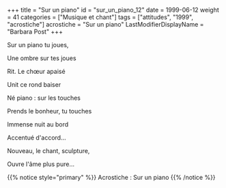 +++
title = "Sur un piano"
id = "sur_un_piano_12"
date = 1999-06-12
weight = 41
categories = ["Musique et chant"]
tags = ["attitudes", "1999", "acrostiche"]
acrostiche = "Sur un piano"
LastModifierDisplayName = "Barbara Post"
+++

Sur un piano tu joues,

Une ombre sur tes joues

Rit. Le chœur apaisé

Unit ce rond baiser

Né piano : sur les touches

Prends le bonheur, tu touches

Immense nuit au bord

Accentué d'accord...

Nouveau, le chant, sculpture,

Ouvre l'âme plus pure...

{{% notice style="primary" %}}
Acrostiche : Sur un piano
{{% /notice %}}
